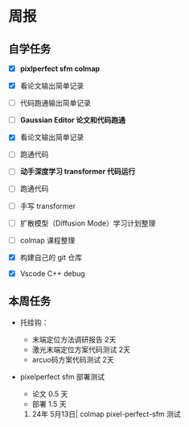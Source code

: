 # 周报

## 自学任务

- [x]  **pixlperfect sfm colmap**
  - [x]  看论文输出简单记录
  - [ ] 代码跑通输出简单记录

- [ ]  **Gaussian Editor 论文和代码跑通**
  - [x]  看论文输出简单记录
  - [ ]  跑通代码

- [ ]  **动手深度学习 transformer 代码运行**
  - [ ]  跑通代码
  - [ ]  手写 transformer

- [ ]  扩散模型（Diffusion Mode）学习计划整理
- [ ]  colmap 课程整理
- [x]  构建自己的 git 仓库
- [x]  Vscode C++ debug
  
## 本周任务

- 托挂钩：
  - 末端定位方法调研报告 2天
  - 激光末端定位方案代码测试 2天
  - arcuo码方案代码测试 2天
- pixelperfect sfm 部署测试
  - 论文 0.5 天
  - 部署 1.5 天
 
  1. 24年 5月13日| colmap pixel-perfect-sfm 测试
